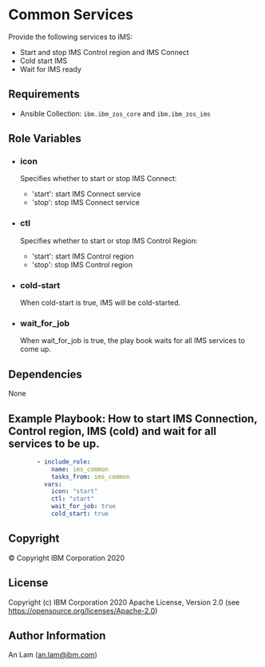 Common Services
=========

Provide the following services to IMS:
* Start and stop IMS Control region and IMS Connect
* Cold start IMS
* Wait for IMS ready


Requirements
------------

* Ansible Collection: `ibm.ibm_zos_core` and `ibm.ibm_zos_ims`

Role Variables
--------------
- ### **icon**

  Specifies whether to start or stop IMS Connect:
  - 'start': start IMS Connect service
  - 'stop': stop IMS Connect service

- ### **ctl**

  Specifies whether to start or stop IMS Control Region:
  - 'start': start IMS Control region
  - 'stop': stop IMS Control region

- ### **cold-start**

  When cold-start is true, IMS will be cold-started.


- ### **wait_for_job**

  When wait_for_job is true, the play book waits for all IMS services to come up.



Dependencies
------------

None

Example Playbook: How to start IMS Connection, Control region,
IMS (cold) and wait for all services to be up.
----------------

```yaml
        - include_role:
            name: ims_common
            tasks_from: ims_common
          vars:
            icon: "start"
            ctl: "start"
            wait_for_job: true
            cold_start: true

```


## Copyright

© Copyright IBM Corporation 2020

License
-------

Copyright (c) IBM Corporation 2020 Apache License, Version 2.0 (see https://opensource.org/licenses/Apache-2.0)

Author Information
------------------

An Lam (an.lam@ibm.com)
